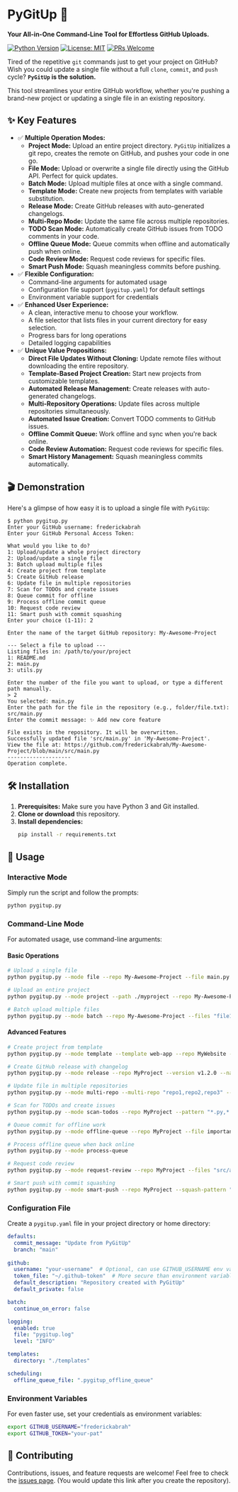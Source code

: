 # PyGitUp 🚀

**Your All-in-One Command-Line Tool for Effortless GitHub Uploads.**

[![Python Version](https://img.shields.io/badge/python-3.6%2B-blue.svg)](https://www.python.org/downloads/)
[![License: MIT](https://img.shields.io/badge/License-MIT-yellow.svg)](https://opensource.org/licenses/MIT)
[![PRs Welcome](https://img.shields.io/badge/PRs-welcome-brightgreen.svg)](CONTRIBUTING.md)

Tired of the repetitive `git` commands just to get your project on GitHub? Wish you could update a single file without a full `clone`, `commit`, and `push` cycle? **`PyGitUp` is the solution.**

This tool streamlines your entire GitHub workflow, whether you're pushing a brand-new project or updating a single file in an existing repository.

## ✨ Key Features

-   ✅ **Multiple Operation Modes:**
    -   **Project Mode:** Upload an entire project directory. `PyGitUp` initializes a git repo, creates the remote on GitHub, and pushes your code in one go.
    -   **File Mode:** Upload or overwrite a single file directly using the GitHub API. Perfect for quick updates.
    -   **Batch Mode:** Upload multiple files at once with a single command.
    -   **Template Mode:** Create new projects from templates with variable substitution.
    -   **Release Mode:** Create GitHub releases with auto-generated changelogs.
    -   **Multi-Repo Mode:** Update the same file across multiple repositories.
    -   **TODO Scan Mode:** Automatically create GitHub issues from TODO comments in your code.
    -   **Offline Queue Mode:** Queue commits when offline and automatically push when online.
    -   **Code Review Mode:** Request code reviews for specific files.
    -   **Smart Push Mode:** Squash meaningless commits before pushing.
-   ✅ **Flexible Configuration:**
    -   Command-line arguments for automated usage
    -   Configuration file support (`pygitup.yaml`) for default settings
    -   Environment variable support for credentials
-   ✅ **Enhanced User Experience:**
    -   A clean, interactive menu to choose your workflow.
    -   A file selector that lists files in your current directory for easy selection.
    -   Progress bars for long operations
    -   Detailed logging capabilities
-   ✅ **Unique Value Propositions:**
    -   **Direct File Updates Without Cloning:** Update remote files without downloading the entire repository.
    -   **Template-Based Project Creation:** Start new projects from customizable templates.
    -   **Automated Release Management:** Create releases with auto-generated changelogs.
    -   **Multi-Repository Operations:** Update files across multiple repositories simultaneously.
    -   **Automated Issue Creation:** Convert TODO comments to GitHub issues.
    -   **Offline Commit Queue:** Work offline and sync when you're back online.
    -   **Code Review Automation:** Request code reviews for specific files.
    -   **Smart History Management:** Squash meaningless commits automatically.

## 🎬 Demonstration

Here's a glimpse of how easy it is to upload a single file with `PyGitUp`:

```
$ python pygitup.py
Enter your GitHub username: frederickabrah
Enter your GitHub Personal Access Token:

What would you like to do?
1: Upload/update a whole project directory
2: Upload/update a single file
3: Batch upload multiple files
4: Create project from template
5: Create GitHub release
6: Update file in multiple repositories
7: Scan for TODOs and create issues
8: Queue commit for offline
9: Process offline commit queue
10: Request code review
11: Smart push with commit squashing
Enter your choice (1-11): 2

Enter the name of the target GitHub repository: My-Awesome-Project

--- Select a file to upload ---
Listing files in: /path/to/your/project
1: README.md
2: main.py
3: utils.py

Enter the number of the file you want to upload, or type a different path manually.
> 2
You selected: main.py
Enter the path for the file in the repository (e.g., folder/file.txt): src/main.py
Enter the commit message: ✨ Add new core feature

File exists in the repository. It will be overwritten.
Successfully updated file 'src/main.py' in 'My-Awesome-Project'.
View the file at: https://github.com/frederickabrah/My-Awesome-Project/blob/main/src/main.py
--------------------
Operation complete.
```

## 🛠️ Installation

1.  **Prerequisites:** Make sure you have Python 3 and Git installed.
2.  **Clone or download** this repository.
3.  **Install dependencies:**
    ```bash
    pip install -r requirements.txt
    ```

## 🚀 Usage

### Interactive Mode
Simply run the script and follow the prompts:
```bash
python pygitup.py
```

### Command-Line Mode
For automated usage, use command-line arguments:

#### Basic Operations
```bash
# Upload a single file
python pygitup.py --mode file --repo My-Awesome-Project --file main.py --path src/main.py --message "Update main module"

# Upload an entire project
python pygitup.py --mode project --path ./myproject --repo My-Awesome-Project --private

# Batch upload multiple files
python pygitup.py --mode batch --repo My-Awesome-Project --files "file1.py,file2.py,file3.py" --path src/
```

#### Advanced Features
```bash
# Create project from template
python pygitup.py --mode template --template web-app --repo MyWebsite --variables "PROJECT_NAME=MyWebsite,DESCRIPTION=My awesome website"

# Create GitHub release with changelog
python pygitup.py --mode release --repo MyProject --version v1.2.0 --name "Version 1.2.0" --generate-changelog

# Update file in multiple repositories
python pygitup.py --mode multi-repo --multi-repo "repo1,repo2,repo3" --file config.json --path configs/config.json --message "Update configuration"

# Scan for TODOs and create issues
python pygitup.py --mode scan-todos --repo MyProject --pattern "*.py,*.js" --assign "maintainer"

# Queue commit for offline work
python pygitup.py --mode offline-queue --repo MyProject --file important.py --message "Important update"

# Process offline queue when back online
python pygitup.py --mode process-queue

# Request code review
python pygitup.py --mode request-review --repo MyProject --files "src/auth.py,src/utils.py" --reviewers "alice,bob"

# Smart push with commit squashing
python pygitup.py --mode smart-push --repo MyProject --squash-pattern "typo,fix,update"
```

### Configuration File
Create a `pygitup.yaml` file in your project directory or home directory:
```yaml
defaults:
  commit_message: "Update from PyGitUp"
  branch: "main"
  
github:
  username: "your-username"  # Optional, can use GITHUB_USERNAME env var
  token_file: "~/.github-token"  # More secure than environment variables
  default_description: "Repository created with PyGitUp"
  default_private: false

batch:
  continue_on_error: false

logging:
  enabled: true
  file: "pygitup.log"
  level: "INFO"

templates:
  directory: "./templates"

scheduling:
  offline_queue_file: ".pygitup_offline_queue"
```

### Environment Variables
For even faster use, set your credentials as environment variables:
```bash
export GITHUB_USERNAME="frederickabrah"
export GITHUB_TOKEN="your-pat"
```

## 🤝 Contributing

Contributions, issues, and feature requests are welcome! Feel free to check the [issues page](https://github.com/frederickabrah/PyGitUp/issues). (You would update this link after you create the repository).